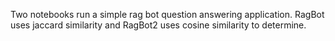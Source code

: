 Two notebooks run a simple rag bot question answering application. RagBot uses jaccard similarity and RagBot2 uses cosine similarity to determine. 
